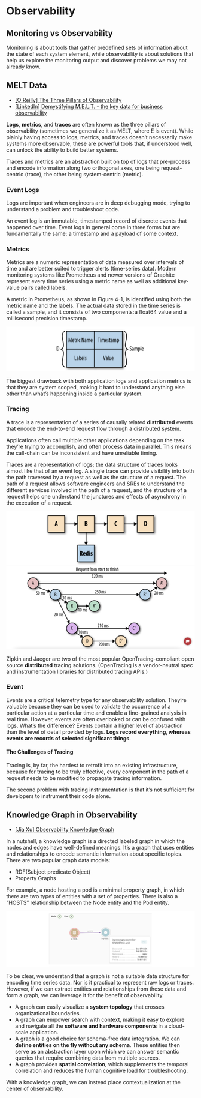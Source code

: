 
# Observability  

## Monitoring vs Observability

Monitoring is about tools that gather predefined sets of information about the state of each system element, while observability is about solutions that help us explore the monitoring output and discover problems we may not already know.

## MELT Data

* [The Three Pillars of Observability]: https://www.oreilly.com/library/view/distributed-systems-observability/9781492033431/ch04.html
[[O'Reilly] The Three Pillars of Observability](https://www.oreilly.com/library/view/distributed-systems-observability/9781492033431/ch04.html)
* [Demystifying M.E.L.T. - the key data for business observability]: https://www.linkedin.com/pulse/demystifying-melt-key-data-business-observability-jillian-macmurchy
[[LinkedIn] Demystifying M.E.L.T. - the key data for business observability](https://www.linkedin.com/pulse/demystifying-melt-key-data-business-observability-jillian-macmurchy)


**Logs**, **metrics**, and **traces** are often known as the three pillars of observability (sometimes we generalize it as MELT, where E is event). While plainly having access to logs, metrics, and traces doesn’t necessarily make systems more observable, these are powerful tools that, if understood well, can unlock the ability to build better systems.

Traces and metrics are an abstraction built on top of logs that pre-process and encode information along two orthogonal axes, one being request-centric (trace), the other being system-centric (metric).


### Event Logs

Logs are important when engineers are in deep debugging mode, trying to understand a problem and troubleshoot code. 

An event log is an immutable, timestamped record of discrete events that happened over time. Event logs in general come in three forms but are fundamentally the same: a timestamp and a payload of some context.

### Metrics
Metrics are a numeric representation of data measured over intervals of time and are better suited to trigger alerts (time-series data). Modern monitoring systems like Prometheus and newer versions of Graphite represent every time series using a metric name as well as additional key-value pairs called labels.

A metric in Prometheus, as shown in Figure 4-1, is identified using both the metric name and the labels. The actual data stored in the time series is called a sample, and it consists of two components: a float64 value and a millisecond precision timestamp.

![](images/metric_model.png)

The biggest drawback with both application logs and application metrics is that they are system scoped, making it hard to understand anything else other than what’s happening inside a particular system. 

### Tracing
A trace is a representation of a series of causally related **distributed** events that encode the end-to-end request flow through a distributed system.

Applications often call multiple other applications depending on the task they’re trying to accomplish, and often process data in parallel. This means the call-chain can be inconsistent and have unreliable timing.

Traces are a representation of logs; the data structure of traces looks almost like that of an event log. A single trace can provide visibility into both the path traversed by a request as well as the structure of a request. The path of a request allows software engineers and SREs to understand the different services involved in the path of a request, and the structure of a request helps one understand the junctures and effects of asynchrony in the execution of a request.

![](images/trace_model_1.png)
![](images/trace_model_2.png)

Zipkin and Jaeger are two of the most popular OpenTracing-compliant open source **distributed** tracing solutions. (OpenTracing is a vendor-neutral spec and instrumentation libraries for distributed tracing APIs.)

### Event 
Events are a critical telemetry type for any observability solution. They’re valuable because they can be used to validate the occurrence of a particular action at a particular time and enable a fine-grained analysis in real time. However, events are often overlooked or can be confused with logs. What’s the difference? Events contain a higher level of abstraction than the level of detail provided by logs. **Logs record everything, whereas events are records of selected significant things**.

#### The Challenges of Tracing

Tracing is, by far, the hardest to retrofit into an existing infrastructure, because for tracing to be truly effective, every component in the path of a request needs to be modified to propagate tracing information. 

The second problem with tracing instrumentation is that it’s not sufficient for developers to instrument their code alone.


## Knowledge Graph in Observability

* [Observability Knowledge Graph]: https://www.asserts.ai/blog/observability-knowledge-graph/
[[Jia Xu] Observability Knowledge Graph](https://www.asserts.ai/blog/observability-knowledge-graph/)

In a nutshell, a knowledge graph is a directed labeled graph in which the nodes and edges have well-defined meanings. It’s a graph that uses entities and relationships to encode semantic information about specific topics. There are two popular graph data models: 
* RDF(Subject predicate Object)
* Property Graphs

For example, a node hosting a pod is a minimal property graph, in which there are two types of entities with a set of properties. There is also a “HOSTS” relationship between the Node entity and the Pod entity.

![](images/knowledge_graph.png)

To be clear, we understand that a graph is not a suitable data structure for encoding time series data. Nor is it practical to represent raw logs or traces. However, if we can extract entities and relationships from these data and form a graph, we can leverage it for the benefit of observability.

* A graph can easily visualize a **system topology** that crosses organizational boundaries.
* A graph can empower search with context, making it easy to explore and navigate all the **software and hardware components** in a cloud-scale application.
* A graph is a good choice for schema-free data integration. We can **define entities on the fly without any schema**. These entities then serve as an abstraction layer upon which we can answer semantic queries that require combining data from multiple sources.
* A graph provides **spatial correlation**, which supplements the temporal correlation and reduces the human cognitive load for troubleshooting.

With a knowledge graph, we can instead place contextualization at the center of observability.



